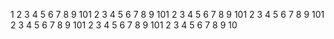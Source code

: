 1
2
3
4
5
6
7
8
9
101
2
3
4
5
6
7
8
9
101
2
3
4
5
6
7
8
9
101
2
3
4
5
6
7
8
9
101
2
3
4
5
6
7
8
9
101
2
3
4
5
6
7
8
9
101
2
3
4
5
6
7
8
9
10
